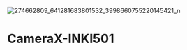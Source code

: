 ![274662809_641281683801532_3998660755220145421_n](https://user-images.githubusercontent.com/62560141/158704410-a338e3ae-1fd6-4bbe-85c6-c47ebc7114e1.jpg)
# CameraX-INKI501
